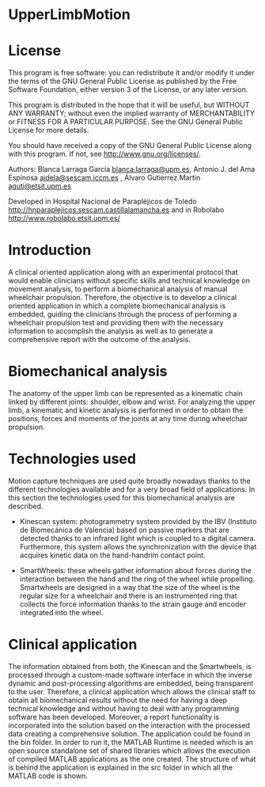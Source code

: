 # UpperLimbMotion

License
========
This program is free software: you can redistribute it and/or modify it under the terms of the GNU General Public License as published by the Free Software Foundation, either version 3 of the License, or any later version.

This program is distributed in the hope that it will be useful, but WITHOUT ANY WARRANTY; without even the implied warranty of MERCHANTABILITY or FITNESS FOR A PARTICULAR PURPOSE. See the GNU General Public License for more details.

You should have received a copy of the GNU General Public License along with this program.  If not, see <http://www.gnu.org/licenses/>.

Authors: Blanca Larraga García <blanca.larraga@upm.es>, 
         Antonio J. del Ama Espinosa <ajdela@sescam.jccm.es> , 
	 Álvaro Gutierrez Martin <aguti@etsit.upm.es>

Developed in Hospital Nacional de Parapléjicos de Toledo <http://hnparaplejicos.sescam.castillalamancha.es>  and in Robolabo <http://www.robolabo.etsit.upm.es/> 

Introduction
==============

A clinical oriented application along with an experimental protocol that would enable clinicians without specific skills and technical knowledge on movement analysis, to perform a biomechanical analysis of manual wheelchair propulsion. Therefore, the objective is to develop a clinical oriented application in which a complete biomechanical analysis is embedded, guiding the clinicians through the process of performing a wheelchair propulsion test and providing them with the necessary information to accomplish the analysis as well as to generate a comprehensive report with the outcome of the analysis. 

Biomechanical analysis
=======================
The anatomy of the upper limb can be represented as a kinematic chain linked by different joints: shoulder, elbow and wrist. For analyzing the upper limb, a kinematic and kinetic analysis is performed in order to obtain the positions, forces and moments of the joints at any time during wheelchair propulsion. 

Technologies used
====================
Motion capture techniques are used quite broadly nowadays thanks to the different technologies available and for a very broad field of applications. In this section the technologies used for this biomechanical analysis are described.

* Kinescan system: photogrammetry system provided by the IBV (Instituto de Biomecánica de Valencia) based on passive markers that are detected thanks to an infrared light which is coupled to a digital camera. Furthermore, this system allows the synchronization with the device that acquires kinetic data on the hand-handrim contact point.

* SmartWheels: these wheels gather information about forces during the interaction between the hand and the ring of the wheel while propelling. Smartwheels are designed in a way that the size of the wheel is the regular size for a wheelchair and there is an instrumented ring that collects the force information thanks to the strain gauge and encoder integrated into the wheel.

Clinical application
=====================
The information obtained from both, the Kinescan and the Smartwheels, is processed through a custom-made software interface in which the inverse dynamic and post-processing algorithms are embedded, being transparent to the user. Therefore, a clinical application which allows the clinical staff to obtain all biomechanical results without the need for having a deep technical knowledge and without having to deal with any programming software has been developed. Moreover, a report functionality is incorporated into the solution based on the interaction with the processed data creating a comprehensive solution.
The application could be found in the bin folder. In order to run it, the MATLAB Runtime is needed which is an open source standalone set of shared libraries which allows the execution of compiled MATLAB applications as the one created. The structure of what is behind the application is explained in the src folder in which all the MATLAB code is shown.
